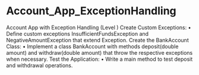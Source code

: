 # Account_App_ExceptionHandling


Account App with Exception Handling (Level )
Create Custom Exceptions:
•  Define custom exceptions InsufficientFundsException and NegativeAmountException that extend Exception.
Create the BankAccount Class:
•  Implement a class BankAccount with methods deposit(double amount) and withdraw(double amount) that throw the respective exceptions when necessary.
Test the Application:
•  Write a main method to test deposit and withdrawal operations.
